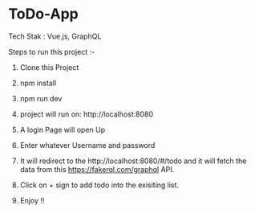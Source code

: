 # ToDo-App
Tech Stak : Vue.js, GraphQL


Steps to run this project :-

1) Clone this Project

2) npm install

3) npm run dev

4) project will run on: http://localhost:8080

5) A login Page will open Up

6) Enter whatever Username and password

7) It will redirect to the http://localhost:8080/#/todo and it will fetch the data from this https://fakerql.com/graphql API.

8) Click on + sign to add todo into the exisiting list.

9) Enjoy !!
